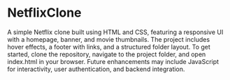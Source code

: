 # NetflixClone
A simple Netflix clone built using HTML and CSS, featuring a responsive UI with a homepage, banner, and movie thumbnails. The project includes hover effects, a footer with links, and a structured folder layout. To get started, clone the repository, navigate to the project folder, and open index.html in your browser. Future enhancements may include JavaScript for interactivity, user authentication, and backend integration.

